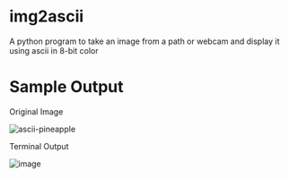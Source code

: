 # img2ascii
A python program to take an image from a path or webcam and display it using ascii in 8-bit color

# Sample Output
Original Image

![ascii-pineapple](https://github.com/anjoesnambadan/img2ascii/assets/108078934/83da4937-e491-4be9-ad69-955da6dc1358)

Terminal Output

![image](https://github.com/anjoesnambadan/img2ascii/assets/108078934/733a61cd-21ca-4d0c-88ec-6e7b28ebc230)
